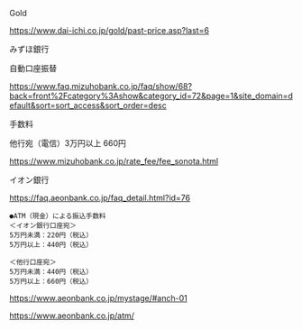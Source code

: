 

Gold

https://www.dai-ichi.co.jp/gold/past-price.asp?last=6

みずほ銀行

自動口座振替

https://www.faq.mizuhobank.co.jp/faq/show/68?back=front%2Fcategory%3Ashow&category_id=72&page=1&site_domain=default&sort=sort_access&sort_order=desc

手数料

他行宛（電信）3万円以上 	660円

https://www.mizuhobank.co.jp/rate_fee/fee_sonota.html

イオン銀行

https://faq.aeonbank.co.jp/faq_detail.html?id=76

```
●ATM（現金）による振込手数料
＜イオン銀行口座宛＞
5万円未満：220円（税込）
5万円以上：440円（税込）

＜他行口座宛＞
5万円未満：440円（税込）
5万円以上：660円（税込）
```

https://www.aeonbank.co.jp/mystage/#anch-01



https://www.aeonbank.co.jp/atm/
